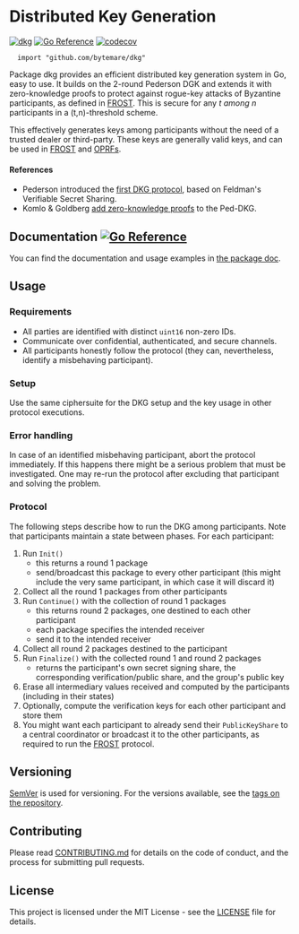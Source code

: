 # Distributed Key Generation
[![dkg](https://github.com/bytemare/dkg/actions/workflows/code-scan.yml/badge.svg)](https://github.com/bytemare/dkg/actions/workflows/code-scan.yml)
[![Go Reference](https://pkg.go.dev/badge/github.com/bytemare/dkg.svg)](https://pkg.go.dev/github.com/bytemare/dkg)
[![codecov](https://codecov.io/gh/bytemare/dkg/branch/main/graph/badge.svg?token=5bQfB0OctA)](https://codecov.io/gh/bytemare/dkg)

```
  import "github.com/bytemare/dkg"
```

Package dkg provides an efficient distributed key generation system in Go, easy to use.
It builds on the 2-round Pederson DGK and extends it with zero-knowledge proofs to protect against rogue-key attacks of
Byzantine participants, as defined in [FROST](https://eprint.iacr.org/2020/852.pdf).
This is secure for any _t among n_ participants in a (t,n)-threshold scheme.

This effectively generates keys among participants without the need of a trusted dealer or third-party. These keys are
generally valid keys, and can be used in [FROST](https://github.com/bytemare/frost) and [OPRFs](https://github.com/bytemare/oprf).

#### References

- Pederson introduced the [first DKG protocol](https://link.springer.com/chapter/10.1007/3-540-46416-6_47), based on Feldman's Verifiable Secret Sharing.
- Komlo & Goldberg [add zero-knowledge proofs](https://eprint.iacr.org/2020/852.pdf) to the Ped-DKG.

## Documentation [![Go Reference](https://pkg.go.dev/badge/github.com/bytemare/dkg.svg)](https://pkg.go.dev/github.com/bytemare/dkg)

You can find the documentation and usage examples in [the package doc](https://pkg.go.dev/github.com/bytemare/dkg).

## Usage

### Requirements

- All parties are identified with distinct ```uint16``` non-zero IDs.
- Communicate over confidential, authenticated, and secure channels.
- All participants honestly follow the protocol (they can, nevertheless, identify a misbehaving participant).

### Setup

Use the same ciphersuite for the DKG setup and the key usage in other protocol executions.

### Error handling

In case of an identified misbehaving participant, abort the protocol immediately. If this happens there might be a serious
problem that must be investigated. One may re-run the protocol after excluding that participant and solving the problem.

### Protocol

The following steps describe how to run the DKG among participants. Note that participants maintain a state between phases.
For each participant:
1. Run ```Init()```
    - this returns a round 1 package
    - send/broadcast this package to every other participant
      (this might include the very same participant, in which case it will discard it)
2. Collect all the round 1 packages from other participants
3. Run ```Continue()``` with the collection of round 1 packages
    - this returns round 2 packages, one destined to each other participant
    - each package specifies the intended receiver
    - send it to the intended receiver
4. Collect all round 2 packages destined to the participant
5. Run ```Finalize()``` with the collected round 1 and round 2 packages
    - returns the participant's own secret signing share,
      the corresponding verification/public share, and the group's public key
6. Erase all intermediary values received and computed by the participants (including in their states)
7. Optionally, compute the verification keys for each other participant and store them
8. You might want each participant to already send their ```PublicKeyShare``` to a central coordinator or broadcast it 
   to the other participants, as required to run the [FROST](https://github.com/bytemare/frost) protocol.

## Versioning

[SemVer](http://semver.org) is used for versioning. For the versions available, see the [tags on the repository](https://github.com/bytemare/dkg/tags).

## Contributing

Please read [CONTRIBUTING.md](.github/CONTRIBUTING.md) for details on the code of conduct, and the process for submitting pull requests.

## License

This project is licensed under the MIT License - see the [LICENSE](LICENSE) file for details.
